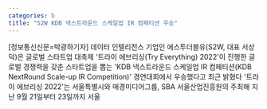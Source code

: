 ```yaml
---
categories: b
title: "S2W KDB 넥스트라운드 스케일업 IR 컴페티션 우승"
---
```

[정보통신신문=박광하기자] 데이터 인텔리전스 기업인 에스투더블유(S2W, 대표 서상덕)은 글로벌 스타트업 대축제 &#39;트라이 에브리싱(Try Everything) 2022&#39;이 진행한 글로벌 경쟁력을 갖춘 스타트업을 뽑는 &#39;KDB 넥스트라운드 스케일업 IR 컴페티션(KDB NextRound Scale-up IR Competition)&#39; 경연대회에서 우승했다고 최근 밝혔다 &#39;트라이 에브리싱 2022&#39;는 서울특별시와 매경미디어그룹, SBA 서울산업진흥원의 주최해 지난 9월 21일부터 23일까지 서울